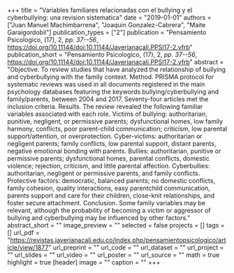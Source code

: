+++
title = "Variables familiares relacionadas con el bullying y el cyberbullying: una revision sistematica"
date = "2019-01-01"
authors = ["Juan Manuel Machimbarrena", "Joaquin Gonzalez-Cabrera", "Maite Garaigordobil"]
publication_types = ["2"]
publication = "Pensamiento Psicologico, (17), 2, _pp. 37--56_, https://doi.org/10.11144/doi:10.11144/Javerianacali.PPSI17-2.vfrb"
publication_short = "Pensamiento Psicologico, (17), 2, _pp. 37--56_, https://doi.org/10.11144/doi:10.11144/Javerianacali.PPSI17-2.vfrb"
abstract = "Objective. To review studies that have analyzed the relationship of bullying and cyberbullying with the family context. Method. PRISMA protocol for systematic reviews was used in all documents registered in the main psychology databases featuring the keywords bullying/cyberbullying and family/parents, between 2004 and 2017. Seventy-four articles met the inclusion criteria. Results. The review revealed the following familiar variables associated with each role. Victims of bullying: authoritarian, punitive, negligent, or permissive parents; dysfunctional homes, low family harmony, conflicts, poor parent-child communication; criticism, low parental support/attention, or overprotection. Cyber-victims: authoritarian or negligent parents; family conflicts, low parental support, distant parents, negative emotional bonding with parents. Bullies: authoritarian, punitive or permissive parents; dysfunctional homes, parental conflicts, domestic violence; rejection, criticism, and little parental affection. Cyberbullies: authoritarian, negligent or permissive parents, and family conflicts. Protective factors: democratic, balanced parents; no domestic conflicts, family cohesion, quality interactions, easy parentchild communication, parents support and care for their children, close-knit relationships, and foster secure attachment. Conclusion. Some family variables may be relevant, although the probability of becoming a victim or aggressor of bullying and cyberbullying may be influenced by other factors."
abstract_short = ""
image_preview = ""
selected = false
projects = []
tags = []
url_pdf = "https://revistas.javerianacali.edu.co/index.php/pensamientopsicologico/article/view/1877"
url_preprint = ""
url_code = ""
url_dataset = ""
url_project = ""
url_slides = ""
url_video = ""
url_poster = ""
url_source = ""
math = true
highlight = true
[header]
image = ""
caption = ""
+++
